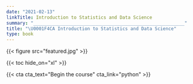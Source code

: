 ```yaml
---
date: "2021-02-13"
linkTitle: Introduction to Statistics and Data Science
summary: "________________________________________________________"
title: "\U0001F4CA Introduction to Statistics and Data Science"
type: book
---
```


{{< figure src="featured.jpg" >}}

{{< toc hide_on="xl" >}}

{{< cta cta_text="Begin the course" cta_link="python" >}}
